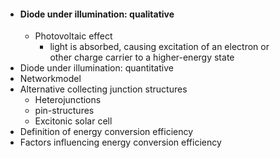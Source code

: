 - #### Diode under illumination: qualitative
	- Photovoltaic effect
		- light is absorbed, causing excitation of an electron or other charge carrier to a higher-energy state
- Diode under illumination: quantitative
- Networkmodel
- Alternative collecting junction structures
	- Heterojunctions
	- pin-structures
	- Excitonic solar cell
- Definition of energy conversion efficiency
- Factors influencing energy conversion efficiency